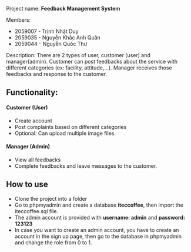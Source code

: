 Project name: **Feedback Management System**

Members:

- 2059007 - Trịnh Nhật Duy
- 2059035 - Nguyễn Khắc Anh Quân
- 2059044 - Nguyễn Quốc Thư

Description: There are 2 types of user, customer (user) and manager(admin). Customer can post feedbacks about the service with different categories (ex: facility, attitude,…).
Manager receives those feedbacks and response to the customer.

## Functionality:

#### Customer (User)
- Create account
- Post complaints based on different categories
- Optional: Can upload multiple image files.
#### Manager (Admin)
- View all feedbacks
- Complete feedbacks and leave messages to the customer.

## How to use
- Clone the project into a folder
- Go to phpmyadmin and create a database **iteccoffee**, then import the iteccoffee.sql file.
- The admin account is provided with **username: admin** and **password: 123123**
- In case you want to create an admin account, you have to create an account in the sign up page, then go to the database in phpmyadmin and change the role from 0 to 1.
